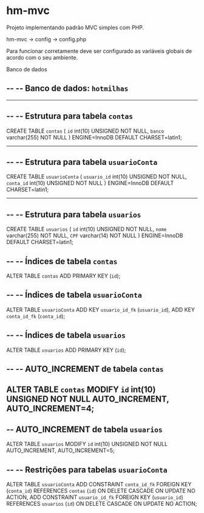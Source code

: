 # hm-mvc
Projeto implementando padrão MVC simples com PHP.

hm-mvc -> config -> config.php

Para funcionar corretamente deve ser configurado as variáveis globais de acordo com o seu ambiente.

Banco de dados

--
-- Banco de dados: `hotmilhas`
--

-- --------------------------------------------------------

--
-- Estrutura para tabela `contas`
--

CREATE TABLE `contas` (
  `id` int(10) UNSIGNED NOT NULL,
  `banco` varchar(255) NOT NULL
) ENGINE=InnoDB DEFAULT CHARSET=latin1;

-- --------------------------------------------------------

--
-- Estrutura para tabela `usuarioConta`
--

CREATE TABLE `usuarioConta` (
  `usuario_id` int(10) UNSIGNED NOT NULL,
  `conta_id` int(10) UNSIGNED NOT NULL
) ENGINE=InnoDB DEFAULT CHARSET=latin1;

-- --------------------------------------------------------

--
-- Estrutura para tabela `usuarios`
--

CREATE TABLE `usuarios` (
  `id` int(10) UNSIGNED NOT NULL,
  `nome` varchar(255) NOT NULL,
  `CPF` varchar(14) NOT NULL
) ENGINE=InnoDB DEFAULT CHARSET=latin1;

--
-- Índices de tabela `contas`
--
ALTER TABLE `contas`
  ADD PRIMARY KEY (`id`);

--
-- Índices de tabela `usuarioConta`
--
ALTER TABLE `usuarioConta`
  ADD KEY `usuario_id_fk` (`usuario_id`),
  ADD KEY `conta_id_fk` (`conta_id`);

--
-- Índices de tabela `usuarios`
--
ALTER TABLE `usuarios`
  ADD PRIMARY KEY (`id`);

--
-- AUTO_INCREMENT de tabela `contas`
--
ALTER TABLE `contas`
  MODIFY `id` int(10) UNSIGNED NOT NULL AUTO_INCREMENT, AUTO_INCREMENT=4;
--
-- AUTO_INCREMENT de tabela `usuarios`
--
ALTER TABLE `usuarios`
  MODIFY `id` int(10) UNSIGNED NOT NULL AUTO_INCREMENT, AUTO_INCREMENT=5;

--
-- Restrições para tabelas `usuarioConta`
--
ALTER TABLE `usuarioConta`
  ADD CONSTRAINT `conta_id_fk` FOREIGN KEY (`conta_id`) REFERENCES `contas` (`id`) ON DELETE CASCADE ON UPDATE NO ACTION,
  ADD CONSTRAINT `usuario_id_fk` FOREIGN KEY (`usuario_id`) REFERENCES `usuarios` (`id`) ON DELETE CASCADE ON UPDATE NO ACTION;
